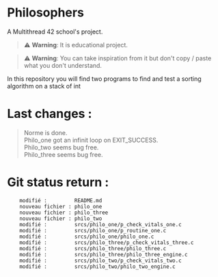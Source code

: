 # Philosophers
A Multithread 42 school's project. 

> :warning: **Warning**: It is educational project.

> :warning: **Warning**: You can take inspiration from it but don't copy / paste what you don't understand.

In this repository you will find two programs to find and test a sorting algorithm on a stack of int

# Last changes :
> Norme is done.  
> Philo_one got an infinit loop on EXIT_SUCCESS.  
> Philo_two seems bug free.  
> Philo_three seems bug free.  

# Git status return :

        modifié :         README.md
        nouveau fichier : philo_one
        nouveau fichier : philo_three
        nouveau fichier : philo_two
        modifié :         srcs/philo_one/p_check_vitals_one.c
        modifié :         srcs/philo_one/p_routine_one.c
        modifié :         srcs/philo_one/philo_one.c
        modifié :         srcs/philo_three/p_check_vitals_three.c
        modifié :         srcs/philo_three/philo_three.c
        modifié :         srcs/philo_three/philo_three_engine.c
        modifié :         srcs/philo_two/p_check_vitals_two.c
        modifié :         srcs/philo_two/philo_two_engine.c
